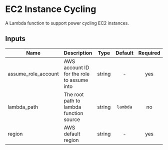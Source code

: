 # EC2 Instance Cycling

A Lambda function to support power cycling EC2 instances.

## Inputs

| Name | Description | Type | Default | Required |
|------|-------------|:----:|:-----:|:-----:|
| assume\_role\_account | AWS account ID for the role to assume into | string | - | yes |
| lambda\_path | The root path to lambda function source | string | `lambda` | no |
| region | AWS default region | string | - | yes |

